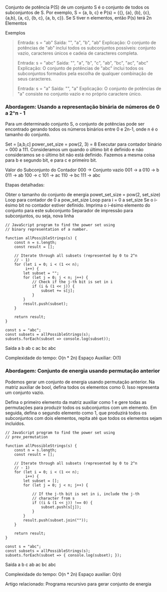 Conjunto de potência P(S) de um conjunto S é o conjunto de todos os subconjuntos de S. Por exemplo, S = {a, b, c} e P(s) = {{}, {a}, {b}, {c}, {a,b}, {a, c}, {b, c}, {a, b, c}}. Se S tiver n elementos, então P(s) terá 2n Elementos

Exemplos
> Entrada: s = "ab"
> Saída: "", "a", "b", "ab"
> Explicação: O conjunto de potências de "ab" inclui todos os subconjuntos possíveis: conjunto vazio, caracteres únicos e cadeia de caracteres completa.
> 
> Entrada: s = "abc"
> Saída: "", "a", "b", "c", "ab", "bc", "ac", "abc"
> Explicação: O conjunto de potências de "abc" inclui todos os subconjuntos formados pela escolha de qualquer combinação de seus caracteres.
> 
> Entrada: s = "a"
> Saída: "", "a"
> Explicação: O conjunto de potências de "a" consiste no conjunto vazio e no próprio caractere único.

### Abordagem: Usando a representação binária de números de 0 a 2^n - 1

Para um determinado conjunto S, o conjunto de potências pode ser encontrado gerando todos os números binários entre 0 e 2n-1, onde n é o tamanho do conjunto. 

Set = [a,b,c]
power_set_size = pow(2, 3) = 8
Executar para contador binário = 000 a 111. Consideramos um quando o último bit é definido e não consideramos se o último bit não está definido. Fazemos a mesma coisa para b e segundo bit, e para c e primeiro bit.

Valor do Subconjunto
 do Contador   000 -> Conjunto
 vazio  001 -> a
 010 -> b
 011 -> ab
 100 -> c
 101 -> ac
 110 -> bc
 111 -> abc

Etapas detalhadas:

Obter o tamanho do conjunto de energia
powet_set_size = pow(2, set_size)
Loop para contador de 0 a pow_set_size
Loop para i = 0 a set_size
Se o i-ésimo bit no contador estiver definido. Imprima o i-ésimo elemento do conjunto para este subconjunto
Separador de impressão para subconjuntos, ou seja, nova linha

```
// JavaScript program to find the power set using
// binary representation of a number.

function allPossibleStrings(s) {
    const n = s.length;
    const result = [];

    // Iterate through all subsets (represented by 0 to 2^n
    // - 1)
    for (let i = 0; i < (1 << n);
         i++) {  
        let subset = "";
        for (let j = 0; j < n; j++) {
            // Check if the j-th bit is set in i
            if (i & (1 << j)) {
                subset += s[j];
            }
        }
        result.push(subset);  
    }

    return result;
}
 
const s = "abc";
const subsets = allPossibleStrings(s);
subsets.forEach(subset => console.log(subset));
```

Saída
a
b
ab
c
ac
bc
abc

Complexidade do tempo: O(n * 2n)
Espaço Auxiliar: O(1)

### Abordagem: Conjunto de energia usando permutação anterior

Podemos gerar um conjunto de energia usando permutação anterior. Na matriz auxiliar de bool, defina todos os elementos como 0. Isso representa um conjunto vazio. 

Defina o primeiro elemento da matriz auxiliar como 1 e gere todas as permutações para produzir todos os subconjuntos com um elemento. 
Em seguida, defina o segundo elemento como 1, que produzirá todos os subconjuntos com dois elementos, repita até que todos os elementos sejam incluídos.

```
// JavaScript program to find the power set using
// prev_permutation

function allPossibleStrings(s) {
    const n = s.length;
    const result = [];

    // Iterate through all subsets (represented by 0 to 2^n
    // - 1)
    for (let i = 0; i < (1 << n);
         i++) {  
        let subset = [];
        for (let j = 0; j < n; j++) {
        
            // If the j-th bit is set in i, include the j-th
            // character from s
            if ((i & (1 << j)) !== 0) {
                subset.push(s[j]);
            }
        }
        result.push(subset.join(""));
    }

    return result;
}

const s = "abc";
const subsets = allPossibleStrings(s);
subsets.forEach(subset => { console.log(subset); });
```

Saída
a
b
c
ab
ac
bc
abc

Complexidade do tempo: O(n * 2n)
Espaço auxiliar: O(n)

Artigo relacionado:
Programa recursivo para gerar conjunto de energia

